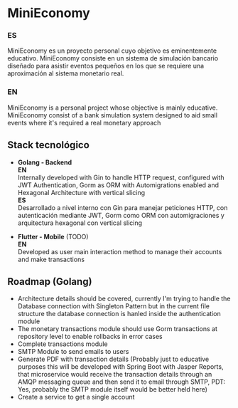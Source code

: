 
# MiniEconomy

### ES
MiniEconomy es un proyecto personal cuyo objetivo es eminentemente educativo. MiniEconomy consiste en un sistema de simulación bancario diseñado para asistir eventos pequeños en los que se requiere una aproximación al sistema monetario real.

### EN
MiniEconomy is a personal project whose objective is mainly educative. MiniEconomy consist of a bank simulation system designed to aid small events where it's required a real monetary approach  

## Stack tecnológico

- **Golang - Backend**  
   **EN**  
   Internally developed with Gin to handle HTTP request, configured with JWT Authentication, Gorm as ORM with Automigrations enabled and Hexagonal Architecture with vertical slicing  
   **ES**  
   Desarrollado a nivel interno con Gin para manejar peticiones HTTP, con autenticación mediante JWT, Gorm como ORM con automigraciones y arquitectura hexagonal con vertical slicing

- **Flutter - Mobile** (TODO)  
  **EN**  
  Developed as user main interaction method to manage their accounts and make transactions


## Roadmap (Golang)
 - Architecture details should be covered, currently I'm trying to handle the Database connection with Singleton Pattern but in the current file structure the database connection is hanled inside the authentication module
 - The monetary transactions module should use Gorm transactions at repository level to enable rollbacks in error cases
 - Complete transactions module
- SMTP Module to send emails to users
- Generate PDF with transaction details (Probably just to educative purposes this will be developed with Spring Boot with Jasper Reports, that microservice would receive the transaction details through an AMQP messaging queue and then send it to email through SMTP, PDT: Yes, probably the SMTP module itself would be better held here)  
- Create a service to get a single account
  
